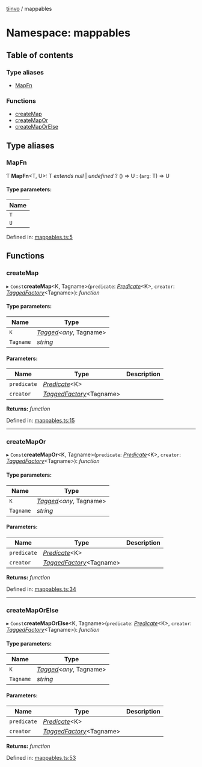 [tiinvo](../README.md) / mappables

# Namespace: mappables

## Table of contents

### Type aliases

- [MapFn](mappables.md#mapfn)

### Functions

- [createMap](mappables.md#createmap)
- [createMapOr](mappables.md#createmapor)
- [createMapOrElse](mappables.md#createmaporelse)

## Type aliases

### MapFn

Ƭ **MapFn**<T, U\>: T *extends* *null* | *undefined* ? () => U : (`arg`: T) => U

#### Type parameters:

Name |
------ |
`T` |
`U` |

Defined in: [mappables.ts:5](https://github.com/OctoD/tiinvo/blob/5042f60/src/mappables.ts#L5)

## Functions

### createMap

▸ `Const`**createMap**<K, Tagname\>(`predicate`: [*Predicate*](predicate.md#predicate)<K\>, `creator`: [*TaggedFactory*](../README.md#taggedfactory)<Tagname\>): *function*

#### Type parameters:

Name | Type |
------ | ------ |
`K` | [*Tagged*](../README.md#tagged)<*any*, Tagname\> |
`Tagname` | *string* |

#### Parameters:

Name | Type | Description |
------ | ------ | ------ |
`predicate` | [*Predicate*](predicate.md#predicate)<K\> |  |
`creator` | [*TaggedFactory*](../README.md#taggedfactory)<Tagname\> |     |

**Returns:** *function*

Defined in: [mappables.ts:15](https://github.com/OctoD/tiinvo/blob/5042f60/src/mappables.ts#L15)

___

### createMapOr

▸ `Const`**createMapOr**<K, Tagname\>(`predicate`: [*Predicate*](predicate.md#predicate)<K\>, `creator`: [*TaggedFactory*](../README.md#taggedfactory)<Tagname\>): *function*

#### Type parameters:

Name | Type |
------ | ------ |
`K` | [*Tagged*](../README.md#tagged)<*any*, Tagname\> |
`Tagname` | *string* |

#### Parameters:

Name | Type | Description |
------ | ------ | ------ |
`predicate` | [*Predicate*](predicate.md#predicate)<K\> |  |
`creator` | [*TaggedFactory*](../README.md#taggedfactory)<Tagname\> |     |

**Returns:** *function*

Defined in: [mappables.ts:34](https://github.com/OctoD/tiinvo/blob/5042f60/src/mappables.ts#L34)

___

### createMapOrElse

▸ `Const`**createMapOrElse**<K, Tagname\>(`predicate`: [*Predicate*](predicate.md#predicate)<K\>, `creator`: [*TaggedFactory*](../README.md#taggedfactory)<Tagname\>): *function*

#### Type parameters:

Name | Type |
------ | ------ |
`K` | [*Tagged*](../README.md#tagged)<*any*, Tagname\> |
`Tagname` | *string* |

#### Parameters:

Name | Type | Description |
------ | ------ | ------ |
`predicate` | [*Predicate*](predicate.md#predicate)<K\> |  |
`creator` | [*TaggedFactory*](../README.md#taggedfactory)<Tagname\> |     |

**Returns:** *function*

Defined in: [mappables.ts:53](https://github.com/OctoD/tiinvo/blob/5042f60/src/mappables.ts#L53)
